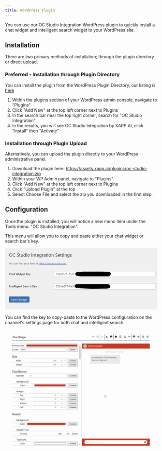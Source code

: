 ```yaml
---
title: WordPress Plugin
---
```


You can use our OC Studio Integration WordPress plugin to quickly install a chat widget and intelligent search widget to your WordPress site.

## Installation

There are two primary methods of installation; through the plugin directory or direct upload.

### Preferred - Installation through Plugin Directory

You can install the plugin from the WordPress Plugin Directory, our listing is [here](https://wordpress.org/plugins/oc-studio-integration/)

1. Within the plugins section of your WordPress admin console, navigate to "Plugins"
1. Click "Add New" at the top left corner next to Plugins
1. In the search bar near the top right corner, search for "OC Studio Integration"
1. In the results, you will see OC Studio Integration by XAPP AI, click "Install" then "Activate"

### Installation through Plugin Upload

Alternatively, you can upload the plugin directly to your WordPress administrative panel.

1.  Download the plugin here: https://assets.xapp.ai/plugins/oc-studio-integration.zip 
1.  Within your WP Admin panel, navigate to "Plugins"
1. Click "Add New" at the top left corner next to Plugins
1.  Click "Upload Plugin" at the top
1.  Select Choose File and select the zip you downloaded in the first step.

## Configuration

Once the plugin is installed, you will notice a new menu item under the Tools menu: "OC Studio Integration".

This menu will allow you to copy and paste either your chat widget or search bar's key.  

![wordpress configuration](../../static/img/channel/wordpress-configuration.png "OC Studio Integration")

You can find the key to copy-paste to the WordPress configuration on the channel's settings page for both chat and intelligent search.

![find-channel-key](../../static/img/channel/find-widget-key.gif)
